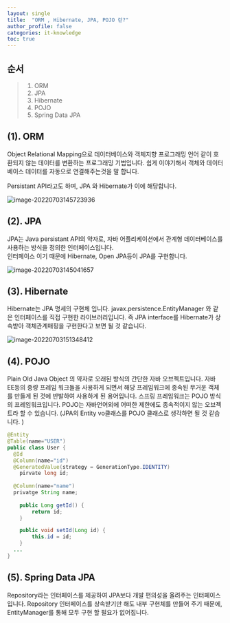 ```yaml
---
layout: single
title:  "ORM , Hibernate, JPA, POJO 란?"
author_profile: false
categories: it-knowledge
toc: true
---
```


## 순서

>1. ORM
>2. JPA
>3. Hibernate
>4. POJO
>5. Spring Data JPA



## (1). ORM

Object Relational Mapping으로 데이터베이스와 객체지향 프로그래밍 언어 같이 호환되지 않는 데이터를 변환하는 프로그래밍 기법입니다. 
쉽게 이야기해서 객체와 데이터베이스 데이터를 자동으로 연결해주는것을 말 합니다.

Persistant API라고도 하며, JPA 와 Hibernate가 이에 해당합니다.

![image-20220703145723936](https://hmyuk.github.io/images/2022-07-01-it_orm/image-20220703145723936.png)



## (2). JPA

JPA는 Java persistant API의 약자로, 자바 어플리케이션에서 관계형 데이터베이스를 사용하는 방식을 정의한 인터페이스입니다.  
인터페이스 이기 때문에 Hibernate, Open JPA등이 JPA를 구현합니다.

![image-20220703145041657](https://hmyuk.github.io/images/2022-07-01-it_orm/image-20220703145041657.png)



## (3). Hibernate

Hibernate는 JPA 명세의 구현체 입니다.
javax.persistence.EntityManager 와 같은 인터페이스를 직접 구현한 라이브러리입니다.
즉 JPA interface를  Hibernate가 상속받아 객체관계매핑을 구현한다고 보면 될 것 같습니다. 

![image-20220703151348412](https://hmyuk.github.io/images/2022-07-01-it_orm/image-20220703151348412.png)



## (4). POJO

Plain Old Java Object 의 약자로 오래된 방식의 간단한 자바 오브젝트입니다.
자바 EE등의 중량 프레임 워크들을 사용하게 되면서 해당 프레임워크에 종속된 무거운 객체를 만들게 된 것에 반발하여 사용하게 된 용어입니다.
스프링 프레임워크는 POJO 방식의 프레임워크입니다.
POJO는 자바언어외에 어떠한 제한에도 종속적이지 않는 오브젝트라 할 수 있습니다.
(JPA의 Entity vo클래스를 POJO 클래스로 생각하면 될 것 같습니다. )

```java
@Entity
@Table(name="USER")
public class User {
  @Id
  @Column(name="id")
  @GeneratedValue(strategy = GenerationType.IDENTITY)
	pirvate long id;
  	
  @Column(name="name")
  privatge String name;
  
 	public Long getId() {
		return id;
	}

	public void setId(Long id) {
		this.id = id;
	}
  ...
}
```



## (5). Spring Data JPA

Repository라는 인터페이스를 제공하여 JPA보다 개발 편의성을 올려주는 인터페이스 입니다.
Repository 인터페이스를 상속받기만 해도 내부 구현체를 만들어 주기 때문에,  EntityManager를 통해 모두 구현 할 필요가 없어집니다.
